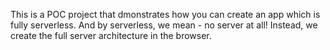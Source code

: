 This is a POC project that dmonstrates how you can create an app which is fully serverless. And by serverless, we mean - no server at all!
Instead, we create the full server architecture in the browser.



